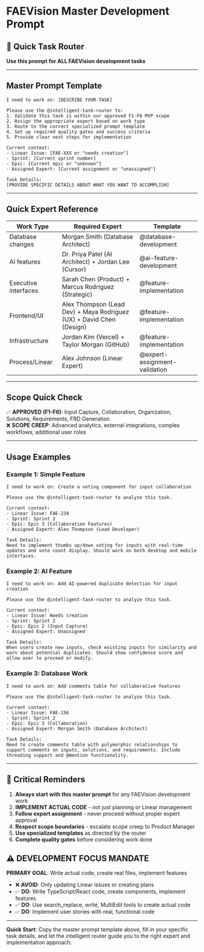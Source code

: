 # FAEVision Master Development Prompt

## 🎯 Quick Task Router
**Use this prompt for ALL FAEVision development tasks**

---

## Master Prompt Template
```
I need to work on: [DESCRIBE YOUR TASK]

Please use the @intelligent-task-router to:
1. Validate this task is within our approved F1-F6 MVP scope
2. Assign the appropriate expert based on work type  
3. Route to the correct specialized prompt template
4. Set up required quality gates and success criteria
5. Provide clear next steps for implementation

Current context:
- Linear Issue: [FAE-XXX or "needs creation"]
- Sprint: [Current sprint number]
- Epic: [Current epic or "unknown"]
- Assigned Expert: [Current assignment or "unassigned"]

Task Details:
[PROVIDE SPECIFIC DETAILS ABOUT WHAT YOU WANT TO ACCOMPLISH]
```

---

## Quick Expert Reference
| Work Type | Required Expert | Template |
|-----------|----------------|----------|
| Database changes | Morgan Smith (Database Architect) | @database-development |
| AI features | Dr. Priya Patel (AI Architect) + Jordan Lee (Cursor) | @ai-feature-development |
| Executive interfaces | Sarah Chen (Product) + Marcus Rodriguez (Strategic) | @feature-implementation |
| Frontend/UI | Alex Thompson (Lead Dev) + Maya Rodriguez (UX) + David Chen (Design) | @feature-implementation |
| Infrastructure | Jordan Kim (Vercel) + Taylor Morgan (GitHub) | @feature-implementation |
| Process/Linear | Alex Johnson (Linear Expert) | @expert-assignment-validation |

---

## Scope Quick Check
✅ **APPROVED (F1-F6)**: Input Capture, Collaboration, Organization, Solutions, Requirements, FRD Generation  
❌ **SCOPE CREEP**: Advanced analytics, external integrations, complex workflows, additional user roles

---

## Usage Examples

### Example 1: Simple Feature
```
I need to work on: Create a voting component for input collaboration

Please use the @intelligent-task-router to analyze this task.

Current context:
- Linear Issue: FAE-234
- Sprint: Sprint 2
- Epic: Epic 3 (Collaboration Features)
- Assigned Expert: Alex Thompson (Lead Developer)

Task Details:
Need to implement thumbs up/down voting for inputs with real-time updates and vote count display. Should work on both desktop and mobile interfaces.
```

### Example 2: AI Feature
```
I need to work on: Add AI-powered duplicate detection for input creation

Please use the @intelligent-task-router to analyze this task.

Current context:
- Linear Issue: Needs creation
- Sprint: Sprint 2
- Epic: Epic 2 (Input Capture)
- Assigned Expert: Unassigned

Task Details:
When users create new inputs, check existing inputs for similarity and warn about potential duplicates. Should show confidence score and allow user to proceed or modify.
```

### Example 3: Database Work
```
I need to work on: Add comments table for collaborative features

Please use the @intelligent-task-router to analyze this task.

Current context:
- Linear Issue: FAE-156
- Sprint: Sprint 2
- Epic: Epic 3 (Collaboration)
- Assigned Expert: Morgan Smith (Database Architect)

Task Details:
Need to create comments table with polymorphic relationships to support comments on inputs, solutions, and requirements. Include threading support and @mention functionality.
```

---

## 🚨 Critical Reminders

1. **Always start with this master prompt** for any FAEVision development work
2. **IMPLEMENT ACTUAL CODE** - not just planning or Linear management
3. **Follow expert assignment** - never proceed without proper expert approval
4. **Respect scope boundaries** - escalate scope creep to Product Manager
5. **Use specialized templates** as directed by the router
6. **Complete quality gates** before considering work done

## ⚠️ DEVELOPMENT FOCUS MANDATE

**PRIMARY GOAL**: Write actual code, create real files, implement features
- ❌ **AVOID**: Only updating Linear issues or creating plans
- ✅ **DO**: Write TypeScript/React code, create components, implement features
- ✅ **DO**: Use search_replace, write, MultiEdit tools to create actual code
- ✅ **DO**: Implement user stories with real, functional code

---

**Quick Start**: Copy the master prompt template above, fill in your specific task details, and let the intelligent router guide you to the right expert and implementation approach.
